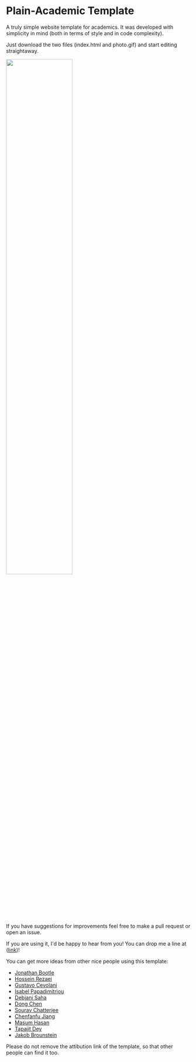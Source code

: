 # Plain-Academic Template
A truly simple website template for academics. It was developed with simplicity in mind (both in terms of style and in code complexity).

Just download the two files (index.html and photo.gif) and start editing straightaway.


<img src="/img/frontpage.png" width="60%" height="60%">

If you have suggestions for improvements feel free to make a pull request or open an issue.

If you are using it, I'd be happy to hear from you! You can drop me a line at ([link](https://mavroud.is))!


You can get more ideas from other nice people using this template: 
- [Jonathan Bootle](https://jbootle.github.io/)
- [Hossein Rezaei](https://www.cs.ucf.edu/~rezaei)
- [Gustavo Cevolani](http://www.gustavocevolani.it/)
- [Isabel Papadimitriou](https://nlp.stanford.edu/~isabelvp/)
- [Debjani Saha](https://www.cs.umd.edu/~dsaha/) 
- [Dong Chen](https://dongchen-coder.github.io/)
- [Sourav Chatterjee](https://statweb.stanford.edu/~souravc/index.html)
- [Chenfanfu Jiang](https://www.seas.upenn.edu/~cffjiang/)
- [Masum Hasan](http://masumhasan.net/)
- [Tapajit Dey](https://tapjdey.github.io/)
- [Jakob Brounstein](https://jakobbrounstein.github.io/)


Please do not remove the attibution link of the template, so that other people can find it too.
